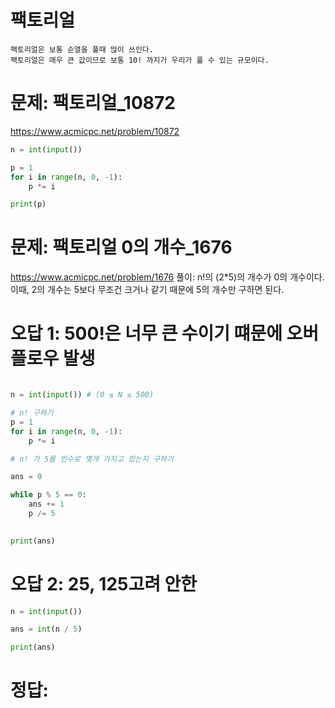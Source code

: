 # 팩토리얼
```
팩토리얼은 보통 순열을 풀때 많이 쓰인다.
팩토리얼은 매우 큰 값이므로 보통 10! 까지가 우리가 풀 수 있는 규모이다.
```

# 문제: 팩토리얼_10872

https://www.acmicpc.net/problem/10872
``` python
n = int(input())

p = 1
for i in range(n, 0, -1):
    p *= i

print(p)

```

# 문제: 팩토리얼 0의 개수_1676

https://www.acmicpc.net/problem/1676
풀이: n!의 (2*5)의 개수가 0의 개수이다. 이때, 2의 개수는 5보다 무조건 크거나 같기 때문에 5의 개수만 구하면 된다.

# 오답 1: 500!은 너무 큰 수이기 떄문에 오버플로우 발생
``` python

n = int(input()) # (0 ≤ N ≤ 500)

# n! 구하기
p = 1
for i in range(n, 0, -1):
    p *= i

# n! 가 5를 인수로 몇개 가지고 있는지 구하기

ans = 0

while p % 5 == 0:
    ans += 1
    p /= 5
    

print(ans)

```
# 오답 2: 25, 125고려 안한

``` python
n = int(input())

ans = int(n / 5)

print(ans)

```
# 정답:

```python


```
